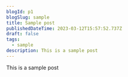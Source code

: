 ```yaml
---
blogId: p1
blogSlug: sample
title: Sample post
publishedDateTime: 2023-03-12T15:57:52.737Z
draft: false
tags:
  - sample
description: This is a sample post
---
```


This is a sample post
